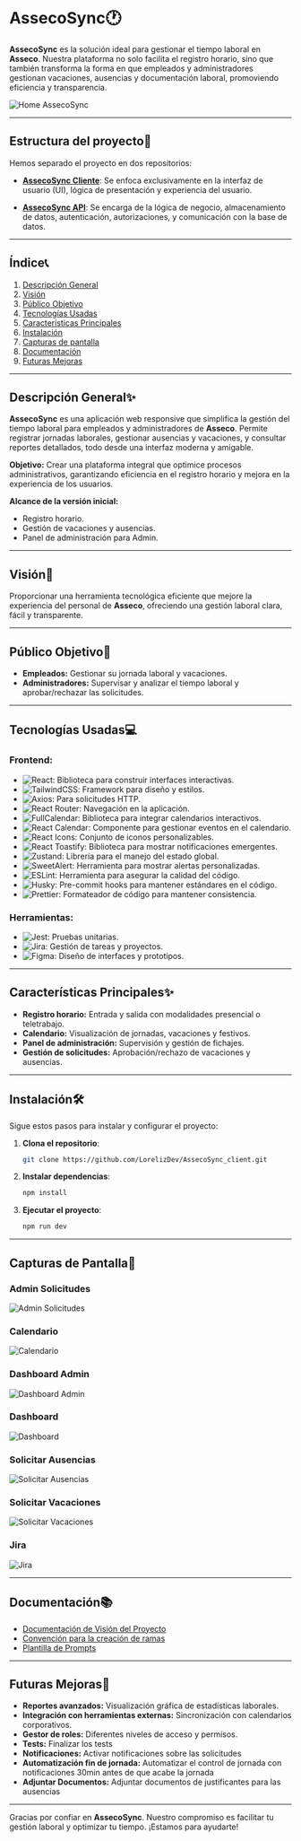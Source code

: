 # AssecoSync🕐

**AssecoSync** es la solución ideal para gestionar el tiempo laboral en **Asseco**. Nuestra plataforma no solo facilita el registro horario, sino que también transforma la forma en que empleados y administradores gestionan vacaciones, ausencias y documentación laboral, promoviendo eficiencia y transparencia.

![Home AssecoSync](src/assets/images/screenshots/login.jpg)

---

## Estructura del proyecto📁

Hemos separado el proyecto en dos repositorios:

- **[AssecoSync Cliente](https://github.com/LorelizDev/AssecoSync_client)**: Se enfoca exclusivamente en la interfaz de usuario (UI), lógica de presentación y experiencia del usuario.

- **[AssecoSync API](https://github.com/LorelizDev/AssecoSync_API)**: Se encarga de la lógica de negocio, almacenamiento de datos, autenticación, autorizaciones, y comunicación con la base de datos.

---

## Índice📞

1. [Descripción General](#descripción-general✨)
2. [Visión](#visión🌟)
3. [Público Objetivo](#público-objetivo👥)
4. [Tecnologías Usadas](#tecnologías-usadas💻)
5. [Características Principales](#características-principales✨)
6. [Instalación](#instalación🛠️)
7. [Capturas de pantalla](#capturas-de-pantalla📸)
8. [Documentación](#documentación📚)
9. [Futuras Mejoras](#futuras-mejoras🚀)

---

## Descripción General✨

**AssecoSync** es una aplicación web responsive que simplifica la gestión del tiempo laboral para empleados y administradores de **Asseco**. Permite registrar jornadas laborales, gestionar ausencias y vacaciones, y consultar reportes detallados, todo desde una interfaz moderna y amigable.

**Objetivo:**
Crear una plataforma integral que optimice procesos administrativos, garantizando eficiencia en el registro horario y mejora en la experiencia de los usuarios.

**Alcance de la versión inicial:**

- Registro horario.
- Gestión de vacaciones y ausencias.
- Panel de administración para Admin.

---

## Visión🌟

Proporcionar una herramienta tecnológica eficiente que mejore la experiencia del personal de **Asseco**, ofreciendo una gestión laboral clara, fácil y transparente.

---

## Público Objetivo👥

- **Empleados:** Gestionar su jornada laboral y vacaciones.
- **Administradores:** Supervisar y analizar el tiempo laboral y aprobar/rechazar las solicitudes.

---

## Tecnologías Usadas💻

### Frontend:

- ![React](https://img.shields.io/badge/React-blue?style=for-the-badge&logo=react&logoColor=white): Biblioteca para construir interfaces interactivas.
- ![TailwindCSS](https://img.shields.io/badge/TailwindCSS-06B6D4?style=for-the-badge&logo=tailwindcss&logoColor=white): Framework para diseño y estilos.
- ![Axios](https://img.shields.io/badge/Axios-5A29E4?style=for-the-badge&logo=axios&logoColor=white): Para solicitudes HTTP.
- ![React Router](https://img.shields.io/badge/React_Router-CA4245?style=for-the-badge&logo=react-router&logoColor=white): Navegación en la aplicación.
- ![FullCalendar](https://img.shields.io/badge/FullCalendar-3E7B8B?style=for-the-badge&logo=calendar&logoColor=white): Biblioteca para integrar calendarios interactivos.
- ![React Calendar](https://img.shields.io/badge/React_Calendar-FF6F61?style=for-the-badge&logo=react&logoColor=white): Componente para gestionar eventos en el calendario.
- ![React Icons](https://img.shields.io/badge/React_Icons-EFC050?style=for-the-badge&logo=react&logoColor=white): Conjunto de iconos personalizables.
- ![React Toastify](https://img.shields.io/badge/React_Toastify-FFDD57?style=for-the-badge&logo=react&logoColor=white): Biblioteca para mostrar notificaciones emergentes.
- ![Zustand](https://img.shields.io/badge/Zustand-FF5722?style=for-the-badge&logo=redux&logoColor=white): Librería para el manejo del estado global.
- ![SweetAlert](https://img.shields.io/badge/SweetAlert-5CB85C?style=for-the-badge&logo=javascript&logoColor=white): Herramienta para mostrar alertas personalizadas.
- ![ESLint](https://img.shields.io/badge/ESLint-4B32C3?style=for-the-badge&logo=eslint&logoColor=white): Herramienta para asegurar la calidad del código.
- ![Husky](https://img.shields.io/badge/Husky-000000?style=for-the-badge&logo=git&logoColor=white): Pre-commit hooks para mantener estándares en el código.
- ![Prettier](https://img.shields.io/badge/Prettier-F7B93E?style=for-the-badge&logo=prettier&logoColor=white): Formateador de código para mantener consistencia.

### Herramientas:

- ![Jest](https://img.shields.io/badge/Jest-C21325?style=for-the-badge&logo=jest&logoColor=white): Pruebas unitarias.
- ![Jira](https://img.shields.io/badge/Jira-0052CC?style=for-the-badge&logo=jira&logoColor=white): Gestión de tareas y proyectos.
- ![Figma](https://img.shields.io/badge/Figma-F24E1E?style=for-the-badge&logo=figma&logoColor=white): Diseño de interfaces y prototipos.

---

## Características Principales✨

- **Registro horario:** Entrada y salida con modalidades presencial o teletrabajo.
- **Calendario:** Visualización de jornadas, vacaciones y festivos.
- **Panel de administración:** Supervisión y gestión de fichajes.
- **Gestión de solicitudes:** Aprobación/rechazo de vacaciones y ausencias.

---

## Instalación🛠️

Sigue estos pasos para instalar y configurar el proyecto:

1. **Clona el repositorio**:

   ```bash
   git clone https://github.com/LorelizDev/AssecoSync_client.git
   ```

2. **Instalar dependencias**:

   ```bash
   npm install
   ```

3. **Ejecutar el proyecto**:

   ```bash
   npm run dev
   ```

---

## Capturas de Pantalla📸

### Admin Solicitudes

![Admin Solicitudes](src/assets/images/screenshots/admin-solicitudes.jpg)

### Calendario

![Calendario](src/assets/images/screenshots/calendar.jpg)

### Dashboard Admin

![Dashboard Admin](src/assets/images/screenshots/dashboard-admin.jpg)

### Dashboard

![Dashboard](src/assets/images/screenshots/dashboard.jpg)

### Solicitar Ausencias

![Solicitar Ausencias](src/assets/images/screenshots/solicitar-ausencias.jpg)

### Solicitar Vacaciones

![Solicitar Vacaciones](src/assets/images/screenshots/solicitar-vacaciones.jpg)

### Jira

![Jira](src/assets/images/screenshots/jira.jpg)

---

## Documentación📚

- [Documentación de Visión del Proyecto](src/docs/DOCUMENTO%20DE%20VISIÓN%20DEL%20PROYECTO.pdf)
- [Convención para la creación de ramas](src/docs/CONVENCION%20PARA%20LA%20CREACION%20DE%20RAMAS.pdf)
- [Plantilla de Prompts](src/docs/PLANTILLA%20DE%20PROMPTS.pdf)

---

## Futuras Mejoras🚀

- **Reportes avanzados:** Visualización gráfica de estadísticas laborales.
- **Integración con herramientas externas:** Sincronización con calendarios corporativos.
- **Gestor de roles:** Diferentes niveles de acceso y permisos.
- **Tests:** Finalizar los tests
- **Notificaciones:** Activar notificaciones sobre las solicitudes
- **Automatización fin de jornada:** Automatizar el control de jornada con notificaciones 30min antes de que acabe la jornada
- **Adjuntar Documentos:** Adjuntar documentos de justificantes para las ausencias

---

Gracias por confiar en **AssecoSync**. Nuestro compromiso es facilitar tu gestión laboral y optimizar tu tiempo. ¡Estamos para ayudarte!

